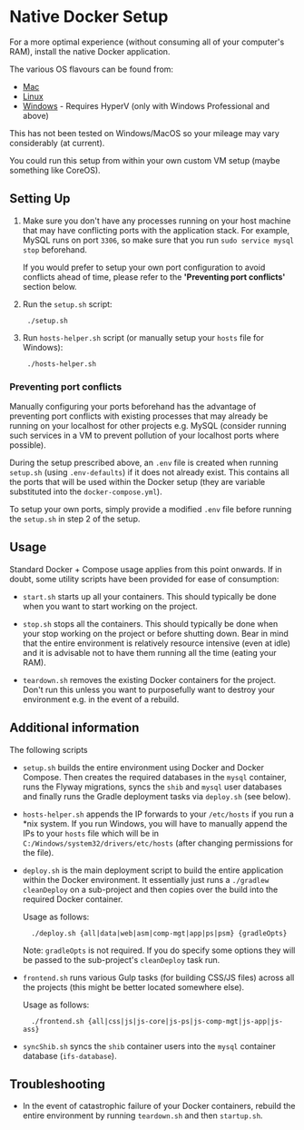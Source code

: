 # Native Docker Setup 

For a more optimal experience (without consuming all of your computer's RAM), install the native Docker application.

The various OS flavours can be found from:

- [Mac](https://docs.docker.com/engine/installation/mac/)
- [Linux](https://docs.docker.com/engine/installation/linux/)
- [Windows](https://docs.docker.com/docker-for-windows/) - Requires HyperV (only with Windows Professional and above)

This has not been tested on Windows/MacOS so your mileage may vary considerably (at current).

You could run this setup from within your own custom VM setup (maybe something like CoreOS). 

## Setting Up

1. Make sure you don't have any processes running on your host machine that may have conflicting ports with the 
application stack. For example, MySQL runs on port `3306`, so make sure that you run `sudo service mysql stop` 
beforehand. 

    If you would prefer to setup your own port configuration to avoid conflicts ahead of time, please refer to the 
**'Preventing port conflicts'** section below.

2. Run the `setup.sh` script:

        ./setup.sh
        
3. Run `hosts-helper.sh` script (or manually setup your `hosts` file for Windows):
        
        ./hosts-helper.sh
        
### Preventing port conflicts

Manually configuring your ports beforehand has the advantage of preventing port conflicts with existing processes that 
may already be running on your localhost for other projects e.g. MySQL (consider running such services in a VM to 
prevent pollution of your localhost ports where possible).

During the setup prescribed above, an `.env` file is created when running `setup.sh` (using `.env-defaults`) if it does 
not already exist. This contains all the ports that will be used within the Docker setup (they are variable substituted 
into the `docker-compose.yml`).

To setup your own ports, simply provide a modified `.env` file before running the `setup.sh` in step 2 of the setup.
        
## Usage

Standard Docker + Compose usage applies from this point onwards. If in doubt, some utility scripts have been provided 
for ease of consumption:

- `start.sh` starts up all your containers. This should typically be done when you want to start working on the project. 

- `stop.sh` stops all the containers. This should typically be done when your stop working on the project or 
before shutting down. Bear in mind that the entire environment is relatively resource intensive (even at idle) and it 
is advisable not to have them running all the time (eating your RAM).

- `teardown.sh` removes the existing Docker containers for the project. Don't run this unless you want to purposefully
want to destroy your environment e.g. in the event of a rebuild.

## Additional information

The following scripts 

- `setup.sh` builds the entire environment using Docker and Docker Compose. Then creates the required databases in the 
 `mysql` container, runs the Flyway migrations, syncs the `shib` and `mysql` user databases and finally runs the 
  Gradle deployment tasks via `deploy.sh` (see below).
    
- `hosts-helper.sh` appends the IP forwards to your `/etc/hosts` if you run a *nix system. If you run Windows, you will 
have to manually append the IPs to your `hosts` file which will be in `C:/Windows/system32/drivers/etc/hosts` (after 
changing permissions for the file). 

- `deploy.sh` is the main deployment script to build the entire application within the Docker environment. It 
essentially just runs a `./gradlew cleanDeploy` on a sub-project and then copies over the build into the required 
Docker container.
    
    Usage as follows:

        ./deploy.sh {all|data|web|asm|comp-mgt|app|ps|psm} {gradleOpts}
        
    Note: `gradleOpts` is not required. If you do specify some options they will be passed to the sub-project's 
    `cleanDeploy` task run.
    
- `frontend.sh` runs various Gulp tasks (for building CSS/JS files) across all the projects (this might be better located somewhere else).

    Usage as follows:

        ./frontend.sh {all|css|js|js-core|js-ps|js-comp-mgt|js-app|js-ass}
        
- `syncShib.sh` syncs the `shib` container users into the `mysql` container database (`ifs-database`).

## Troubleshooting

 - In the event of catastrophic failure of your Docker containers, rebuild the entire environment by running 
 `teardown.sh` and then `startup.sh`.